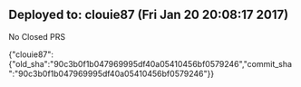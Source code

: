 ## Deployed to: clouie87 (Fri Jan 20 20:08:17 2017)

No Closed PRS

{"clouie87":{"old_sha":"90c3b0f1b047969995df40a05410456bf0579246","commit_sha":"90c3b0f1b047969995df40a05410456bf0579246"}}